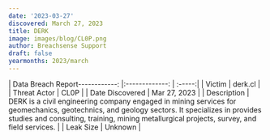 ```yaml
---
date: '2023-03-27'
discovered: March 27, 2023
title: DERK
image: images/blog/CL0P.png
author: Breachsense Support
draft: false
yearmonths: 2023/march
---
```


| Data Breach Report------------:     |:-------------:    | :-----:|
| Victim      | derk.cl      | 
| Threat Actor      | CL0P      | 
| Date Discovered      | Mar 27, 2023      | 
| Description      | DERK is a civil engineering company engaged in mining services for geomechanics, geotechnics, and geology sectors. It specializes in provides studies and consulting, training, mining metallurgical projects, survey, and field services.      | 
| Leak Size      | Unknown      | 

